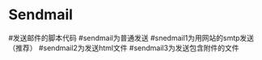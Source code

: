 # Sendmail
#发送邮件的脚本代码
#sendmail为普通发送
#snedmail1为用网站的smtp发送（推荐）
#sendmail2为发送html文件
#sendmail3为发送包含附件的文件
